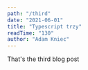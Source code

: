 ```yaml
---
path: "/third"
date: "2021-06-01"
title: "Typescript trzy"
readTime: "130"
author: "Adam Kniec"
---
```


That's the third blog post